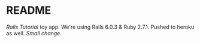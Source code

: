 # README

*Rails Tutorial* toy app. 
We're using Rails 6.0.3 & Ruby 2.7.1. Pushed to heroku as well.
_Small change_.

